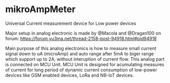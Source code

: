 # mikroAmpMeter
Universal Current measurement device for Low power devices

Major setup in analog electronic is made by @Macola and @Dragan100 on forum:
https://forum.yu3ma.net/thread-2158-post-94918.html#pid94918

Main purpose of this analog electronics is how to measure small current signal down to uA (microAmp) and 
auto range after 5mA to biger range which support up to 2A, without interuption of current flow. This analog part 
is connected on MCU Unit. 
MCU Unit is designed for acumulating measures of current for long period of dynamic current consumption of
low-power devices like GSM enabled devices, LoRa and NB-IoT devices.
